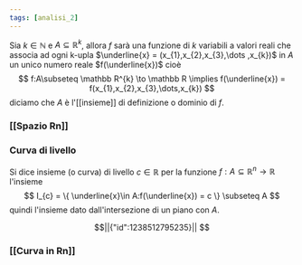 ```yaml
---
tags: [analisi_2]
---
```


Sia $k\in \mathbb N$ e $A \subseteq \mathbb R^{k}$, allora $f$ sarà una funzione di $k$ variabili a valori reali che associa ad ogni k-upla $\underline{x} = (x_{1},x_{2},x_{3},\dots ,x_{k})$ in $A$ un unico numero reale $f(\underline{x})$ cioè
$$
f:A\subseteq \mathbb  R^{k} \to \mathbb R \implies f(\underline{x}) = f(x_{1},x_{2},x_{3},\dots,x_{k}) 
$$
diciamo che $A$ è l'[[insieme]] di definizione o dominio di $f$. 

### [[Spazio Rn]]

### Curva di livello

Si dice insieme (o curva) di livello $c\in \mathbb R$ per la funzione $f:A\subseteq \mathbb R^n\to \mathbb R$ l'insieme
$$
I_{c} = \{ \underline{x}\in A:f(\underline{x}) = c \} \subseteq A
$$
quindi l'insieme dato dall'intersezione di un piano con $A$.
```math
||{"id":1238512795235}||


```

### [[Curva in Rn]]
